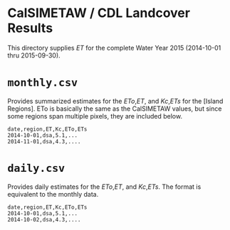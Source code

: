 # CalSIMETAW / CDL Landcover Results

This directory supplies _ET_ for the complete Water Year 2015 (2014-10-01 thru 2015-09-30).  

# ```monthly.csv```

Provides summarized estimates for the _ETo_,_ET_, and _Kc_,_ETs_ for the [Island Regions]. ETo is basically the same as the CalSIMETAW values, but since some regions span multiple pixels, they are included below.

```
date,region,ET,Kc,ETo,ETs
2014-10-01,dsa,5.1,...
2014-11-01,dsa,4.3,....
```

# ```daily.csv```

Provides daily estimates for the _ETo_,_ET_, and _Kc_,_ETs_.  The format is equivalent to the monthly data.

```
date,region,ET,Kc,ETo,ETs
2014-10-01,dsa,5.1,...
2014-10-02,dsa,4.3,....
```
